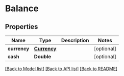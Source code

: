 # Balance

## Properties
Name | Type | Description | Notes
------------ | ------------- | ------------- | -------------
**currency** | [**Currency**](Currency.md) |  | [optional] 
**cash** | **Double** |  | [optional] 

[[Back to Model list]](../README.md#models) [[Back to API list]](../README.md#api-endpoints) [[Back to README]](../README.md)


